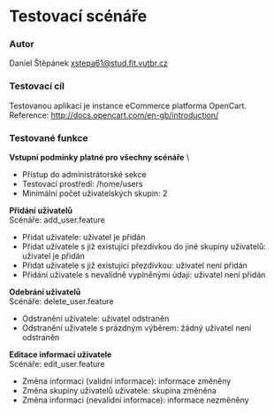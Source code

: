 # Testovací scénáře

### Autor
  Daniel Štěpánek
  xstepa61@stud.fit.vutbr.cz

### Testovací cíl
  Testovanou aplikací je instance eCommerce platforma OpenCart.
  Reference: http://docs.opencart.com/en-gb/introduction/  

### Testované funkce
**Vstupní podmínky platné pro všechny scénáře** \
 - Přístup do administrátorské sekce
 - Testovací prostředí: /home/users
 - Minimální počet uživatelských skupin: 2

**Přidání uživatelů** \
  Scénáře: add_user.feature
  - Přidat uživatele: uživatel je přidán
  - Přidat uživatele s již existující přezdívkou do jiné skupiny uživatelů: uživatel je přidán
  - Přidat uživatele s již existující přezdívkou: uživatel není přidán
  - Přidání uživatele s nevalidně vyplněnými údaji: uživatel není přidán

**Odebrání uživatelů** \
  Scénáře: delete_user.feature
  - Odstranění uživatele: uživatel odstraněn
  - Odstranění uživatele s prázdným výběrem: žádný uživatel není odstraněn

**Editace informací uživatele** \
  Scénáře: edit_user.feature
  - Změna informací (validní informace): informace změněny
  - Změna skupiny uživatelů uživatele: skupina změněna
  - Změna informací (nevalidní informace): informace nezměněny
